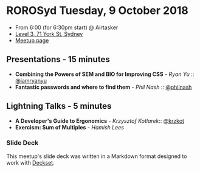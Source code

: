 # ROROSyd Tuesday, 9 October 2018

- From 6:00 (for 6:30pm start) @ Airtasker 
- [Level 3, 71 York St, Sydney](https://goo.gl/maps/dADqL1QY5Hp)
- [Meetup page](https://www.meetup.com/Ruby-On-Rails-Oceania-Sydney/events/254084430/)

## Presentations - 15 minutes

- **Combining the Powers of SEM and BIO for Improving CSS** - _Ryan Yu_ :: [@iamryanyu](https://twitter.com/iamryanyu)
- **Fantastic passwords and where to find them** - _Phil Nash_ :: [@philnash](https://twitter.com/philnash)

## Lightning Talks - 5 minutes

- **A Developer's Guide to Ergonomics** - _Krzysztof Kotlarek_:: [@krzkot](https://twitter.com/krzkot)
- **Exercism: Sum of Multiples** - _Hamish Lees_

### Slide Deck

This meetup's slide deck was written in a Markdown format designed to work with
[Deckset](https://www.decksetapp.com/).
